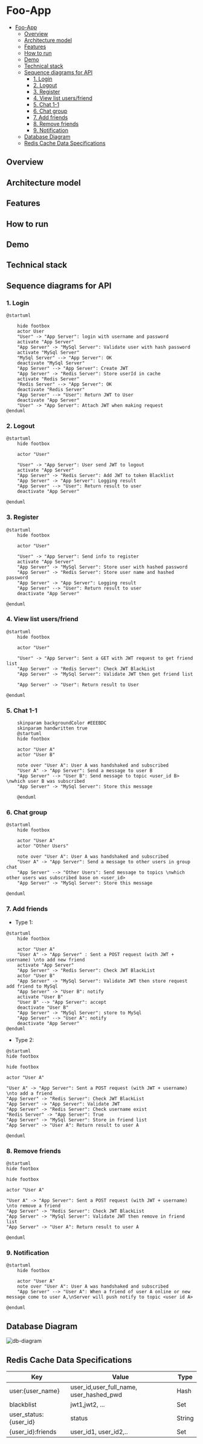 # Foo-App

- [Foo-App](#foo-app)
  - [Overview](#overview)
  - [Architecture model](#architecture-model)
  - [Features](#features)
  - [How to run](#how-to-run)
  - [Demo](#demo)
  - [Technical stack](#technical-stack)
  - [Sequence diagrams for API](#sequence-diagrams-for-api)
    - [1. Login](#1-login)
    - [2. Logout](#2-logout)
    - [3. Register](#3-register)
    - [4. View list users/friend](#4-view-list-usersfriend)
    - [5. Chat 1-1](#5-chat-1-1)
    - [6. Chat group](#6-chat-group)
    - [7. Add friends](#7-add-friends)
    - [8. Remove friends](#8-remove-friends)
    - [9. Notification](#9-notification)
  - [Database Diagram](#database-diagram)
  - [Redis Cache Data Specifications](#redis-cache-data-specifications)

## Overview

## Architecture model

## Features

## How to run

## Demo

## Technical stack

## Sequence diagrams for API

### 1. Login

```plantuml
@startuml

    hide footbox
    actor User
    "User" -> "App Server": login with username and password
    activate "App Server"
    "App Server" -> "MySql Server": Validate user with hash password
    activate "MySql Server"
    "MySql Server" --> "App Server": OK
    deactivate "MySql Server"
    "App Server" --> "App Server": Create JWT
    "App Server" -> "Redis Server": Store userId in cache
    activate "Redis Server"
    "Redis Server" --> "App Server": OK
    deactivate "Redis Server"
    "App Server" --> "User": Return JWT to User
    deactivate "App Server"
    "User" -> "App Server": Attach JWT when making request
@enduml
```

### 2. Logout

```plantuml
@startuml
    hide footbox

    actor "User"

    "User" -> "App Server": User send JWT to logout
    activate "App Server"
    "App Server" -> "Redis Server": Add JWT to token Blacklist
    "App Server" -> "App Server": Logging result
    "App Server" --> "User": Return result to user
    deactivate "App Server"

@enduml
```

### 3. Register

```plantuml
@startuml
    hide footbox

    actor "User"

    "User" -> "App Server": Send info to register
    activate "App Server"
    "App Server" -> "MySql Server": Store user with hashed password
    "App Server" -> "Redis Server": Store user name and hashed password
    "App Server" -> "App Server": Logging result
    "App Server" --> "User": Return result to user
    deactivate "App Server"

@enduml
```

### 4. View list users/friend

```plantuml
@startuml
    hide footbox

    actor "User"

    "User" -> "App Server": Sent a GET with JWT request to get friend list
    "App Server" -> "Redis Server": Check JWT BlackList
    "App Server" -> "MySql Server": Validate JWT then get friend list

    "App Server" -> "User": Return result to User

@enduml
```

### 5. Chat 1-1

```plantuml
    skinparam backgroundColor #EEEBDC
    skinparam handwritten true
    @startuml
    hide footbox

    actor "User A"
    actor "User B"

    note over "User A": User A was handshaked and subscribed
    "User A" -> "App Server": Send a message to user B
    "App Server" --> "User B": Send message to topic <user_id B> \nwhich user B was subscribed
    "App Server" -> "MySql Server": Store this message

    @enduml
```

### 6. Chat group

```plantuml
@startuml
    hide footbox

    actor "User A"
    actor "Other Users"

    note over "User A": User A was handshaked and subscribed
    "User A" -> "App Server": Send a message to other users in group chat
    "App Server" --> "Other Users": Send message to topics \nwhich other users was subscribed base on <user_id>
    "App Server" -> "MySql Server": Store this message

@enduml
```

### 7. Add friends

- Type 1:

```plantuml
@startuml
    hide footbox
  
    actor "User A"
    "User A" -> "App Server" : Sent a POST request (with JWT + username) \nto add new friend
    activate "App Server"
    "App Server" -> "Redis Server": Check JWT BlackList
    actor "User B"
    "App Server" -> "MySql Server": Validate JWT then store request add friend to MySql
    "App Server" -> "User B": notify
    activate "User B"
    "User B" --> "App Server": accept
    deactivate "User B"
    "App Server" -> "MySql Server": store to MySql
    "App Server" --> "User A": notify
    deactivate "App Server"
@enduml
```

- Type 2:

```plantuml
@startuml
hide footbox

hide footbox

actor "User A"

"User A" -> "App Server": Sent a POST request (with JWT + username) \nto add a friend
"App Server" -> "Redis Server": Check JWT BlackList
"App Server" -> "App Server": Validate JWT
"App Server" -> "Redis Server": Check username exist
"Redis Server" -> "App Server": True
"App Server" -> "MySql Server": Store in friend list
"App Server" -> "User A": Return result to user A

@enduml
```

### 8. Remove friends

```plantuml
@startuml
hide footbox

hide footbox

actor "User A"

"User A" -> "App Server": Sent a POST request (with JWT + username) \nto remove a friend
"App Server" -> "Redis Server": Check JWT BlackList
"App Server" -> "MySql Server": Validate JWT then remove in friend list
"App Server" -> "User A": Return result to user A

@enduml
```

### 9. Notification

```plantuml
@startuml
    hide footbox

    actor "User A"
    note over "User A": User A was handshaked and subscribed
    "App Server" --> "User A": When a friend of user A online or new message come to user A,\nServer will push notify to topic <user id A>

@enduml
```

## Database Diagram

![db-diagram](img/db.png)

## Redis Cache Data Specifications

| Key                 |              Value             |        Type |
|---------------------|--------------------------------|-------------|
| user:{user_name}    | user_id,user_full_name, user_hashed_pwd | Hash        |
|blackblist           |jwt1,jwt2, ...                  |Set          |
|user_status:{user_id}|status                          |String       |
|{user_id}:friends    |user_id1, user_id2,..           |Set          |